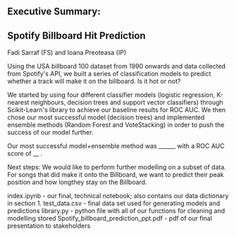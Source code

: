 ## Executive Summary:
## Spotify Billboard Hit Prediction
Fadi Sarraf (FS) and Ioana Preoteasa (IP)

Using the USA billboard 100 dataset from 1990 onwards and data collected from Spotify's API, we built a series of classification models to predict whether a track will make it on the billboard. Is it hot or not?

We started by using four different classifier models (logistic regression, K-nearest neighbours, decision trees and support vector classifiers) through Scikit-Learn's library to achieve our baseline results for ROC AUC. We then chose our most successful model (decision trees) and implemented ensemble methods (Random Forest and VoteStacking) in order to push the success of our model further. 

Our most successful model+ensemble method was  ______ with a ROC AUC score of __ .

Next steps:
We would like to perform further modelling on a subset of data. For songs that did make it onto the Billboard, we want to predict their peak position and how longthey stay on the Billboard. 

index.ipynb - our final, technical notebook; also contains our data dictionary in section 1.
test_data.csv - final data set used for generating models and predictions
library.py - python file with all of our functions for cleaning and modelling stored
Spotify_billboard_prediction_ppt.pdf - pdf of our final presentation to stakeholders


